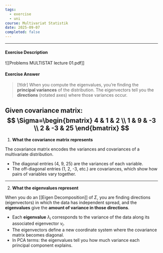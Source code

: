 ```yaml
---
tags:
  - exercise
  - uni
course: Multivariat Statistik
date: 2025-09-07
completed: false
---
```

--- 
#### Exercise Description

![[Problems MULTISTAT lecture 01.pdf]]

#### Exercise Answer

>[!tldr] When you compute the eigenvalues, you’re finding the **principal variances** of the distribution. The eigenvectors tell you the **directions** (rotated axes) where those variances occur.

Given **covariance matrix**:
$$
\Sigma=\begin{bmatrix}
4 & 1 & 2 \\
1  & 9 & -3 \\
2 & -3 & 25
\end{bmatrix}
$$
---

1. **What the covariance matrix represents**

The covariance matrix encodes the variances and covariances of a multivariate distribution.

* The diagonal entries (4, 9, 25) are the variances of each variable.
* The off-diagonal entries (1, 2, -3, etc.) are covariances, which show how pairs of variables vary together.

---
 
 2. **What the eigenvalues represent**
 
 When you do an [[Eigen Decomposition]] of $\Sigma$, you are finding directions (eigenvectors) in which the data has independent spread, and the **eigenvalues** give the **amount of variance in those directions**.
 

* Each **eigenvalue** $\lambda_{i}$ corresponds to the variance of the data along its associated eigenvector $v_{i}$​.
* The eigenvectors define a new coordinate system where the covariance matrix becomes diagonal.
* In PCA terms: the eigenvalues tell you how much variance each principal component explains.